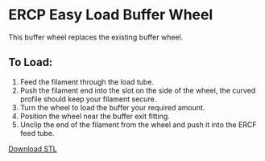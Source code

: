 # ERCP Easy Load Buffer Wheel

This buffer wheel replaces the existing buffer wheel.

## To Load:
1) Feed the filament through the load tube.
2) Push the filament end into the slot on the side of the wheel, the curved profile should keep your filament secure.
3) Turn the wheel to load the buffer your required amount.
4) Position the wheel near the buffer exit fitting.
5) Unclip the end of the filament from the wheel and push it into the ERCF feed tube.

[Download STL](STL/%5Ba%5D_Buffer_Wheel_Easy_Load.stl)
